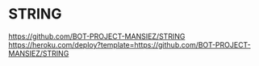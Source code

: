 # STRING
https://github.com/BOT-PROJECT-MANSIEZ/STRING
https://heroku.com/deploy?template=https://github.com/BOT-PROJECT-MANSIEZ/STRING
